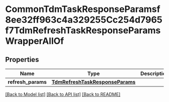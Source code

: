 # CommonTdmTaskResponseParamsf8ee32ff963c4a329255Cc254d7965f7TdmRefreshTaskResponseParamsWrapperAllOf


## Properties
Name | Type | Description | Notes
------------ | ------------- | ------------- | -------------
**refresh_params** | [**TdmRefreshTaskResponseParams**](TdmRefreshTaskResponseParams.md) |  | [optional] 

[[Back to Model list]](../README.md#documentation-for-models) [[Back to API list]](../README.md#documentation-for-api-endpoints) [[Back to README]](../README.md)


